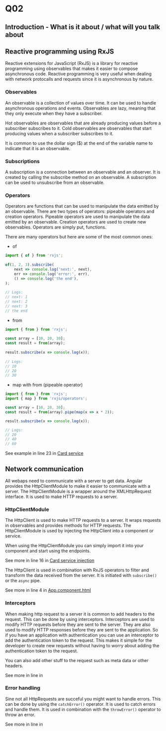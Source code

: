 # Q02
<!-- References to code will be made in markdown by using: See more in line XX in [name of snippet]("PATH_TO_FILE") -->

## Introduction - What is it about / what will you talk about

<!-- Cover the following points:
    - Explain reactive programming using RxJS
    - Explain how network communication is done in Angular according to best practices (use of HttpClientModule)
-->

## Reactive programming using RxJS

Reactive extensions for JavaScript (RxJS) is a library for reactive programming using observables that makes it easier to compose asynchronous code. 
Reactive programming is very useful when dealing with network protocalls and requests since it is asynchronous by nature.


### Observables

An observable is a collection of values over time. It can be used to handle asynchronous operations and events. Observables are lazy, meaning that they only execute when they have a subscriber.

Hot observables are observables that are already producing values before a subscriber subscribes to it. 
Cold observables are observables that start producing values when a subscriber subscribes to it.

It is common to use the dollar sign ($) at the end of the variable name to indicate that it is an observable.

### Subscriptions

A subscription is a connection between an observable and an observer. It is created by calling the subscribe method on an observable. A subscription can be used to unsubscribe from an observable.

### Operators

Operators are functions that can be used to manipulate the data emitted by an observable. There are two types of operators: pipeable operators and creation operators. Pipeable operators are used to manipulate the data emitted by an observable. Creation operators are used to create new observables.
Operators are simply put, functions.

There are many operators but here are some of the most common ones:

- of
```typescript
import { of } from 'rxjs';
 
of(1, 2, 3).subscribe(
	next => console.log('next:', next),
	err => console.log('error:', err),
	() => console.log('the end'),
);
 
// Logs:
// next: 1
// next: 2
// next: 3
// the end
```

- from
```typescript
import { from } from 'rxjs';
 
const array = [10, 20, 30];
const result = from(array);
 
result.subscribe(x => console.log(x));
 
// Logs:
// 10
// 20
// 30
```

- map with from (pipeable operator)
```typescript
import { from } from 'rxjs';
import { map } from 'rxjs/operators';

const array = [10, 20, 30];
const result = from(array).pipe(map(x => x * 2));

result.subscribe(x => console.log(x));

// Logs:
// 20
// 40
// 60
```

See example in line 23 in [Card service](./src/app/card.service.ts)

## Network communication

All webaps need to communicate with a server to get data. Angular provides the HttpClientModule to make it easier to communicate with a server. The HttpClientModule is a wrapper around the XMLHttpRequest interface. It is used to make HTTP requests to a server.

### HttpClientModule
The HttpClient is used to make HTTP requests to a server. It wraps requests in observables and provides methods for HTTP requests. The HttpClientModule is used by injecting the HttpClient into a component or service.

When using the HttpClientModule you can simply import it into your component and start using the endpoints.

See more in line 16 in [Card service injection](./src/app/app.component.ts)

The HttpClient is used in combination with RxJS operators to filter and transform the data received from the server. It is initiated with `subscribe()` or the `async` pipe.

See more in line 4 in [App.component.html](./src/app/app.component.html)

### Interceptors

When making http request to a server it is common to add headers to the request. This can be done by using interceptors. Interceptors are used to modify HTTP requests before they are sent to the server. They are also used to modify HTTP responses before they are sent to the application. So if you have an application with authentication you can use an interceptor to add the authentication token to the request. This makes it simple for the developer to create new requests without having to worry about adding the authentication token to the request.

You can also add other stuff to the request such as meta data or other headers.

See more in line  in []()

### Error handling

Sine not all HttpRequests are succeful you might want to handle errors. This can be done by using the `catchError()` operator. It is used to catch errors and handle them. It is used in combination with the `throwError()` operator to throw an error.

See more in line  in []()